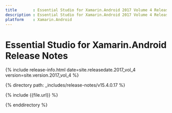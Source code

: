 ```yaml
---
title       : Essential Studio for Xamarin.Android 2017 Volume 4 Release Notes
description : Essential Studio for Xamarin.Android 2017 Volume 4 Release Notes
platform    : Xamarin.Android
---
```


# Essential Studio for Xamarin.Android Release Notes

{% include release-info.html date=site.releasedate.2017_vol_4 version=site.version.2017_vol_4 %} 

{% directory path: _includes/release-notes/v15.4.0.17 %}

{% include {{file.url}} %}

{% enddirectory %}